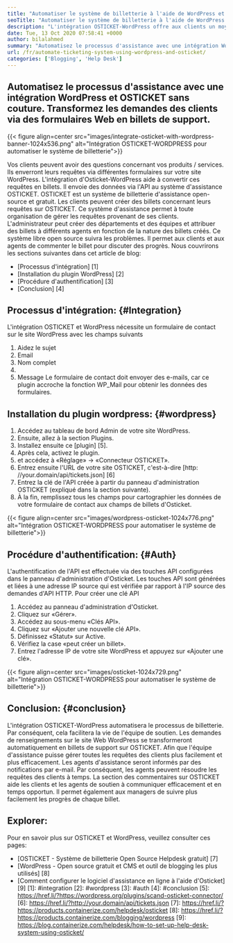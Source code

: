 ```yaml
---
title: "Automatiser le système de billetterie à l'aide de WordPress et d'Osticket" 
seoTitle: "Automatiser le système de billetterie à l'aide de WordPress et d'Osticket" 
description: "L'intégration OSTICKET-WordPress offre aux clients un moyen de générer des billets de support à partir du site WordPress et de les gérer à partir du tableau de bord OSTICKET." 
date: Tue, 13 Oct 2020 07:58:41 +0000
author: bilalahmed
summary: "Automatisez le processus d'assistance avec une intégration WordPress et OSTICKET sans couture. Transformez les demandes des clients via des formulaires Web en billets de support." 
url: /fr/automate-ticketing-system-using-wordpress-and-osticket/
categories: ['Blogging', 'Help Desk']
---
```


## Automatisez le processus d'assistance avec une intégration WordPress et OSTICKET sans couture. Transformez les demandes des clients via des formulaires Web en billets de support.

{{< figure align=center src="images/integrate-osticket-with-wordpress-banner-1024x536.png" alt="Intégration OSTICKET-WORDPRESS pour automatiser le système de billetterie">}}

Vos clients peuvent avoir des questions concernant vos produits / services. Ils enverront leurs requêtes via différentes formulaires sur votre site WordPress. L'intégration d'Osticket-WordPress aide à convertir ces requêtes en billets. Il envoie des données via l'API au système d'assistance OSTICKET.
OSTICKET est un système de billetterie d'assistance open-source et gratuit. Les clients peuvent créer des billets concernant leurs requêtes sur OSTICKET. Ce système d'assistance permet à toute organisation de gérer les requêtes provenant de ses clients. L'administrateur peut créer des départements et des équipes et attribuer des billets à différents agents en fonction de la nature des billets créés. Ce système libre open source suivra les problèmes. Il permet aux clients et aux agents de commenter le billet pour discuter des progrès. Nous couvrirons les sections suivantes dans cet article de blog:
  * [Processus d'intégration] [1]
  * [Installation du plugin WordPress] [2]
  * [Procédure d'authentification] [3]
  * [Conclusion] [4]

## Processus d'intégration: {#Integration}
L'intégration OSTICKET et WordPress nécessite un formulaire de contact sur le site WordPress avec les champs suivants
  1. Aidez le sujet
  2. Email
  3. Nom complet
  4.
  5. Message
Le formulaire de contact doit envoyer des e-mails, car ce plugin accroche la fonction WP_Mail pour obtenir les données des formulaires.

## Installation du plugin wordpress: {#wordpress}
  1. Accédez au tableau de bord Admin de votre site WordPress.
  2. Ensuite, allez à la section Plugins.
  3. Installez ensuite ce [plugin] [5].
  4. Après cela, activez le plugin.
  5. et accédez à «Réglage» -> «Connecteur OSTICKET».
  6. Entrez ensuite l'URL de votre site OSTICKET, c'est-à-dire [http: //your.domain/api/tickets.json] [6]
  7. Entrez la clé de l'API créée à partir du panneau d'administration OSTICKET (expliqué dans la section suivante).
  8. À la fin, remplissez tous les champs pour cartographier les données de votre formulaire de contact aux champs de billets d'Osticket.

{{< figure align=center src="images/wordpress-osticket-1024x776.png" alt="Intégration OSTICKET-WORDPRESS pour automatiser le système de billetterie">}}


## Procédure d'authentification: {#Auth}
L'authentification de l'API est effectuée via des touches API configurées dans le panneau d'administration d'Osticket. Les touches API sont générées et liées à une adresse IP source qui est vérifiée par rapport à l'IP source des demandes d'API HTTP. Pour créer une clé API
  1. Accédez au panneau d'administration d'Osticket.
  2. Cliquez sur «Gérer».
  3. Accédez au sous-menu «Clés API».
  4. Cliquez sur «Ajouter une nouvelle clé API».
  5. Définissez «Statut» sur Active.
  6. Vérifiez la case «peut créer un billet».
  7. Entrez l'adresse IP de votre site WordPress et appuyez sur «Ajouter une clé».

{{< figure align=center src="images/osticket-1024x729.png" alt="Intégration OSTICKET-WORDPRESS pour automatiser le système de billetterie">}}


## Conclusion: {#conclusion}
L'intégration OSTICKET-WordPress automatisera le processus de billetterie. Par conséquent, cela facilitera la vie de l'équipe de soutien. Les demandes de renseignements sur le site Web WordPress se transformeront automatiquement en billets de support sur OSTICKET. Afin que l'équipe d'assistance puisse gérer toutes les requêtes des clients plus facilement et plus efficacement. Les agents d'assistance seront informés par des notifications par e-mail. Par conséquent, les agents peuvent résoudre les requêtes des clients à temps. La section des commentaires sur OSTICKET aide les clients et les agents de soutien à communiquer efficacement et en temps opportun. Il permet également aux managers de suivre plus facilement les progrès de chaque billet.

## Explorer:
Pour en savoir plus sur OSTICKET et WordPress, veuillez consulter ces pages:
  * [OSTICKET - Système de billetterie Open Source Helpdesk gratuit] [7]
  * [WordPress - Open source gratuit et CMS et outil de blogging les plus utilisés] [8]
  * [Comment configurer le logiciel d'assistance en ligne à l'aide d'Osticket] [9]
[1]: #integration
[2]: #wordpress
[3]: #auth
[4]: #conclusion
[5]: https://href.li/?https://wordpress.org/plugins/scand-osticket-connector/
[6]: https://href.li/?http://your.domain/api/tickets.json
[7]: https://href.li/?https://products.containerize.com/helpdesk/osticket
[8]: https://href.li/?https://products.containerize.com/blogging/wordpress
[9]: https://blog.containerize.com/helpdesk/how-to-set-up-help-desk-system-using-osticket/
